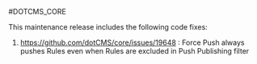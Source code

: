 #DOTCMS_CORE


This maintenance release includes the following code fixes:

1. https://github.com/dotCMS/core/issues/19648 : Force Push always pushes Rules even when Rules are excluded in Push Publishing filter